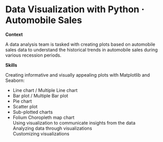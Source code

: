 # Data Visualization with Python · Automobile Sales

**Context**

A data analysis team is tasked with creating plots based on automobile sales data to understand the historical trends in automobile sales during various recession periods.

**Skills**

Creating informative and visually appealing plots with Matplotlib and Seaborn: 
* Line chart / Multiple Line chart
* Bar plot / Multiple Bar plot
* Pie chart
* Scatter plot
* Sub-plotted charts
* Folium Choropleth map chart  
Using visualization to communicate insights from the data  
Analyzing data through visualizations  
Customizing visualizations
